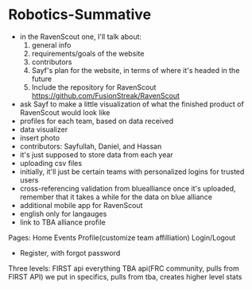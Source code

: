# Robotics-Summative

- in the RavenScout one, I'll talk about:
    1. general info
    2. requirements/goals of the website
    3. contributors
    4. Sayf's plan for the website, in terms of where it's headed in the future
    5. Include the repository for RavenScout https://github.com/FusionStreak/RavenScout
- ask Sayf to make a little visualization of what the finished product of RavenScout would look like
- profiles for each team, based on data received
- data visualizer
- insert photo
- contributors: Sayfullah, Daniel, and Hassan
- it's just supposed to store data from each year
- uploading csv files
- initially, it'll just be certain teams with personalized logins for trusted users
- cross-referencing validation from bluealliance once it's uploaded, remember that it takes a while for the data on blue alliance
- additional mobile app for RavenScout
- english only for langauges
- link to TBA alliance profile

Pages:
Home
Events
Profile(customize team affilliation)
Login/Logout
- Register, with forgot password

Three levels:
FIRST api everything
TBA api(FRC community, pulls from FIRST API)
we put in specifics, pulls from tba, creates higher level stats
